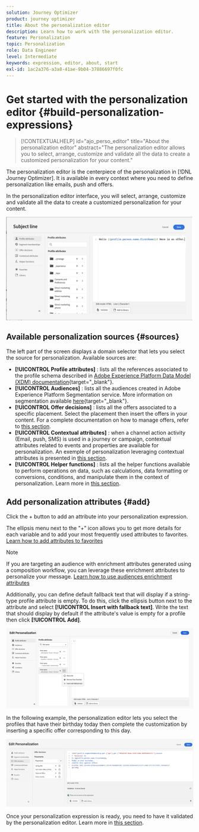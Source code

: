 ```yaml
---
solution: Journey Optimizer
product: journey optimizer
title: About the personalization editor
description: Learn how to work with the personalization editor.
feature: Personalization
topic: Personalization
role: Data Engineer
level: Intermediate
keywords: expression, editor, about, start
exl-id: 1ac2a376-a3a8-41ae-9b04-37886697f0fc
---
```

# Get started with the personalization editor {#build-personalization-expressions}

>[!CONTEXTUALHELP]
>id="ajo_perso_editor"
>title="About the personalization editor"
>abstract="The personalization editor allows you to select, arrange, customize and validate all the data to create a customized personalization for your content."

The personalization editor is the centerpiece of the personalization in [!DNL Journey Optimizer]. It is available in every context where you need to define personalization like emails, push and offers.

In the personalization editor interface, you will select, arrange, customize and validate all the data to create a customized personalization for your content.

 ![](assets/perso_ee1.png)

## Available personalization sources {#sources}

The left part of the screen displays a domain selector that lets you select the source for personalization. Available sources are:

* **[!UICONTROL Profile attributes]** : lists all the references associated to the profile schema described in [Adobe Experience Platform Data Model (XDM) documentation](https://experienceleague.adobe.com/docs/experience-platform/xdm/home.html){target="_blank"}.
* **[!UICONTROL Audiences]** : lists all the audiences created in Adobe Experience Platform Segmentation service. More information on segmentation available [here](https://experienceleague.adobe.com/docs/experience-platform/segmentation/home.html){target="_blank"}.
* **[!UICONTROL Offer decisions]** : lists all the offers associated to a specific placement. Select the placement then insert the offers in your content. For a complete documentation on how to manage offers, refer to [this section](../offers/get-started/starting-offer-decisioning.md).
* **[!UICONTROL Contextual attributes]** : when a channel action activity (Email, push, SMS) is used in a journey or campaign, contextual attributes related to events and properties are available for personalization. An exemple of personalization leveraging contextual attributes is presented in [this section](personalization-use-case.md).
* **[!UICONTROL Helper functions]** : lists all the helper functions available to perform operations on data, such as calculations, data formatting or conversions, conditions, and manipulate them in the context of personalization. Learn more in [this section](functions/functions.md).

## Add personalization attributes {#add}

Click the + button to add an attribute into your personalization expression.

The ellipsis menu next to the "+" icon allows you to get more details for each variable and to add your most frequently used attributes to favorites. [Learn how to add attributes to favorites](personalization-favorites.md)

>[!NOTE]
>
>If you are targeting an audience with enrichment attributes generated using a composition workflow, you can leverage these enrichment attributes to personalize your message. [Learn how  to use audiences enrichment attributes](../audience/about-audiences.md#enrichment)

Additionally, you can define default fallback text that will display if a string-type profile attribute is empty. To do this, click the ellipsis button next to the attribute and select **[!UICONTROL Insert with fallback text]**. Write the text that should display by default if the attribute's value is empty for a profile then click **[!UICONTROL Add]**.

![](assets/attribute-details.png)

In the following example, the personalization editor lets you select the profiles that have their birthday today then complete the customization by inserting a specific offer corresponding to this day.

 ![](assets/perso_ee2.png)

Once your personalization expression is ready, you need to have it validated by the personalization editor. Learn more in [this section](personalization-validation.md).
